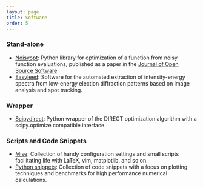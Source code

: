 ```yaml
---
layout: page
title: Software
order: 5
---
```


### Stand-alone

- [Noisyopt](http://noisyopt.readthedocs.org/): Python library for optimization of a function from noisy function evaluations, published as a paper in the [Journal of Open Source Software](http://dx.doi.org/10.21105/joss.00258)
- [Easyleed](http://andim.github.io/easyleed/): Software for the automated extraction of intensity-energy spectra from low-energy election diffraction patterns based on image analysis and spot tracking.

### Wrapper

- [Scipydirect](http://scipydirect.readthedocs.org/): Python wrapper of the DIRECT optimization algorithm with a scipy.optimize compatible interface

### Scripts and Code Snippets

- [Mise](https://github.com/andim/mise): Collection of handy configuration settings and small scripts facilitating life with LaTeX, vim, matplotlib, and so on. 
- [Python snippets](https://github.com/andim/pysnippets): Collection of code snippets with a focus on plotting techniques and benchmarks for high performance numerical calculations.
